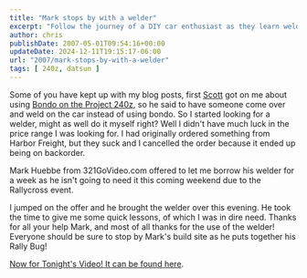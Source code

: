 ```yaml
---
title: "Mark stops by with a welder"
excerpt: "Follow the journey of a DIY car enthusiast as they learn welding for Project 240z, thanks to help and a borrowed welder from 321GoVideo.com's Mark Hue..."
author: chris
publishDate: 2007-05-01T09:54:16+00:00
updateDate: 2024-12-11T19:15:17-06:00
url: "2007/mark-stops-by-with-a-welder"
tags: [ 240z, datsun ]
---
```


Some of you have kept up with my blog posts, first [Scott](https://www.izzyscustomcages.com/) got on me about using [Bondo on the Project 240z](/2007/bondo-and-gas-tank-removal), so he said to have someone come over and weld on the car instead of using bondo. So I started looking for a welder, might as well do it myself right? Well I didn't have much luck in the price range I was looking for. I had originally ordered something from Harbor Freight, but they suck and I cancelled the order because it ended up being on backorder.

Mark Huebbe from 321GoVideo.com offered to let me borrow his welder for a week as he isn't going to need it this coming weekend due to the Rallycross event.

I jumped on the offer and he brought the welder over this evening. He took the time to give me some quick lessons, of which I was in dire need. Thanks for all your help Mark, and most of all thanks for the use of the welder! Everyone should be sure to stop by Mark's build site as he puts together his Rally Bug!

[Now for Tonight's Video! It can be found here](/2007/project-240z-rally-bug-welder-arrives).

